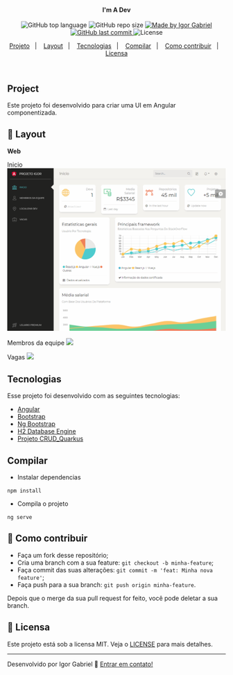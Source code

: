 <h4 align="center"> 
	I'm A Dev
</h4>
<p align="center">
  <a>
  <img alt="GitHub top language" src="https://img.shields.io/github/languages/top/igorgabrielg/im-a-dev?color=green">
  </a>
  
  <a>
  <img alt="GitHub repo size" src="https://img.shields.io/github/repo-size/igorgabrielg/im-a-dev?color=green">
  </a>
  
  <a href="https://www.linkedin.com/in/igorgabrielg/">
    <img alt="Made by Igor Gabriel" src="https://img.shields.io/badge/made%20by-Igor Gabriel-%2304D361?color=green">
  </a>

  <a href="https://github.com/igorgabrielg/im-a-dev/commits/master">
    <img alt="GitHub last commit" src="https://img.shields.io/github/last-commit/igorgabrielg/im-a-dev?color=green">
  </a>

  <a>
  <img alt="License" src="https://img.shields.io/badge/license-MIT-bright?color=green">
  </a>
</p>
<p align="center">
  <a href="#project">Projeto</a>&nbsp;&nbsp;&nbsp;|&nbsp;&nbsp;&nbsp;
  <a href="#-layout">Layout</a>&nbsp;&nbsp;&nbsp;|&nbsp;&nbsp;&nbsp;
  <a href="tecnologias">Tecnologias</a>&nbsp;&nbsp;&nbsp;|&nbsp;&nbsp;&nbsp;
  <a href="#compilar">Compilar</a>&nbsp;&nbsp;&nbsp;|&nbsp;&nbsp;&nbsp;
  <a href="#-como-contribuir">Como contribuir</a>&nbsp;&nbsp;&nbsp;|&nbsp;&nbsp;&nbsp;
  <a href="#memo-licensa">Licensa</a>
</p>

<br>

## Project

Este projeto foi desenvolvido para criar uma UI em Angular componentizada.

## 🔖 Layout

**Web**

Inicio
<img src="src/assets/img/dashboard.gif" width="720px" >

Membros da equipe
<img src="src/assets/img/user.gif" width="720px" >

Vagas
<img src="src/assets/img/vaga.gif" width="720px" >
<br>

## Tecnologias

Esse projeto foi desenvolvido com as seguintes tecnologias:

- [Angular](https://angular.io/docs)
- [Bootstrap](https://getbootstrap.com/docs/3.3/) 
- [Ng Bootstrap](https://ng-bootstrap.github.io/#/home)
- [H2 Database Engine](https://www.h2database.com/html/main.html)
- [Projeto CRUD_Quarkus](https://gitlab.com/igorgabrielg/scraping_3p)

## Compilar

* Instalar dependencias
```
npm install
```
* Compila o projeto
```
ng serve
```

## 🤔 Como contribuir

- Faça um fork desse repositório;
- Cria uma branch com a sua feature: `git checkout -b minha-feature`;
- Faça commit das suas alterações: `git commit -m 'feat: Minha nova feature'`;
- Faça push para a sua branch: `git push origin minha-feature`.

Depois que o merge da sua pull request for feito, você pode deletar a sua branch.

## :memo: Licensa

Este projeto está sob a licensa MIT. Veja o [LICENSE](LICENSE.md) para mais detalhes.

---

Desenvolvido por Igor Gabriel :wave: [Entrar em contato!](https://www.linkedin.com/in/igorgabrielg/)
